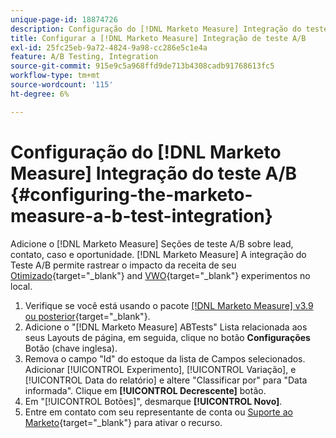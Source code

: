 ```yaml
---
unique-page-id: 18874726
description: Configuração do [!DNL Marketo Measure] Integração do teste A/B - [!DNL Marketo Measure]
title: Configurar a [!DNL Marketo Measure] Integração de teste A/B
exl-id: 25fc25eb-9a72-4824-9a98-cc286e5c1e4a
feature: A/B Testing, Integration
source-git-commit: 915e9c5a968ffd9de713b4308cadb91768613fc5
workflow-type: tm+mt
source-wordcount: '115'
ht-degree: 6%

---
```


# Configuração do [!DNL Marketo Measure] Integração do teste A/B {#configuring-the-marketo-measure-a-b-test-integration}

Adicione o [!DNL Marketo Measure] Seções de teste A/B sobre lead, contato, caso e oportunidade. [!DNL Marketo Measure] A integração do Teste A/B permite rastrear o impacto da receita de seu [Otimizado](https://www.optimizely.com/){target="_blank"} and [VWO](https://vwo.com/){target="_blank"} experimentos no local.

1. Verifique se você está usando o pacote [[!DNL Marketo Measure] v3.9 ou posterior](https://appexchange.salesforce.com/appxListingDetail?listingId=a0N3000000B3KLuEAN){target="_blank"}.
1. Adicione o &quot;[!DNL Marketo Measure] ABTests&quot; Lista relacionada aos seus Layouts de página, em seguida, clique no botão **Configurações** Botão (chave inglesa).
1. Remova o campo &quot;Id&quot; do estoque da lista de Campos selecionados. Adicionar [!UICONTROL Experimento], [!UICONTROL Variação], e [!UICONTROL Data do relatório] e altere &quot;Classificar por&quot; para &quot;Data informada&quot;. Clique em **[!UICONTROL Decrescente]** botão.
1. Em &quot;[!UICONTROL Botões]&quot;, desmarque **[!UICONTROL Novo]**.
1. Entre em contato com seu representante de conta ou [Suporte ao Marketo](https://nation.marketo.com/t5/support/ct-p/Support){target="_blank"} para ativar o recurso.

